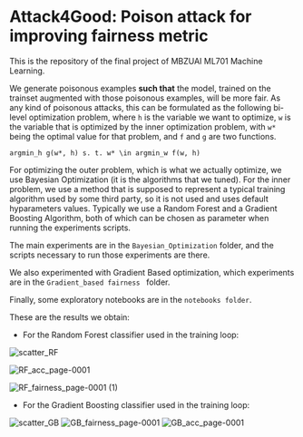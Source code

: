 # Attack4Good: Poison attack for improving fairness metric

This is the repository of the final project of MBZUAI ML701 Machine Learning.

We generate poisonous examples **such that** the model, trained on the trainset augmented with those poisonous examples, will be more fair. As any kind of poisonous attacks, this can be formulated as the following bi-level optimization problem, where `h` is the variable we want to optimize, `w` is the variable that is optimized by the inner optimization problem, with `w*` being the optimal value for that problem, and `f` and `g` are two functions.

`argmin_h g(w*, h) s. t. w* \in argmin_w f(w, h)`

For optimizing the outer problem, which is what we actually optimize, we use Bayesian Optimization (it is the algorithms that we tuned). For the inner problem, we use a method that is supposed to represent a typical training algorithm used by some third party, so it is not used and uses default hyparameters values. Typically we use a Random Forest and a Gradient Boosting Algorithm, both of which can be chosen as parameter when running the experiments scripts.

The main experiments are in the ``Bayesian_Optimization`` folder, and the scripts necessary to run those experiments are there.

We also experimented with Gradient Based optimization, which experiments are in the ``Gradient_based fairness `` folder.

Finally, some exploratory notebooks are in the ``notebooks folder``.


These are the results we obtain: 

- For the Random Forest classifier used in the training loop:


![scatter_RF](https://user-images.githubusercontent.com/31916524/144737209-65af5722-8334-4976-aada-339627f91810.png)

![RF_acc_page-0001](https://user-images.githubusercontent.com/31916524/144737810-3e7d5f56-7fc1-4fe5-b122-3ad31547285b.jpg)

![RF_fairness_page-0001 (1)](https://user-images.githubusercontent.com/31916524/144737821-5e67200f-fb98-4ba0-855c-948726e4fd32.jpg)


- For the Gradient Boosting classifier used in the training loop:

![scatter_GB](https://user-images.githubusercontent.com/31916524/144737211-503c3015-ec47-44b3-bf37-3588f099a636.png)
![GB_fairness_page-0001](https://user-images.githubusercontent.com/31916524/144737829-80445b6d-af6c-46e8-bc2c-b7cae0c75c7e.jpg)
![GB_acc_page-0001](https://user-images.githubusercontent.com/31916524/144737830-8db88b3c-1f7f-4454-847b-23bffbb1c7db.jpg)
